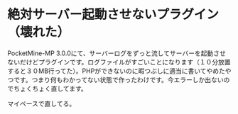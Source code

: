 # 絶対サーバー起動させないプラグイン（壊れた）
PocketMine-MP 3.0.0にて、サーバーログをずっと流してサーバーを起動させないだけどプラグインです。ログファイルがすごいことになります（１０分放置すると３０MB行ってた）。PHPができないのに暇つぶしに適当に書いてやめたやつです。つまり何もわかってない状態で作ったわけです。今エラーしか出ないのでちょくちょく直してます。

マイペースで直してる。
